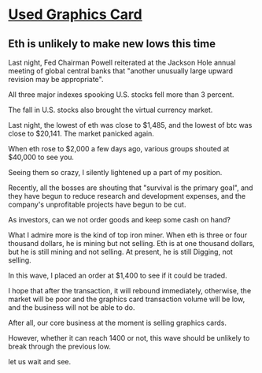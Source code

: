 # [Used Graphics Card](https://www.usedgraphicscard.com/)
 
## Eth is unlikely to make new lows this time
 
Last night, Fed Chairman Powell reiterated at the Jackson Hole annual meeting of global central banks that "another unusually large upward revision may be appropriate".

All three major indexes spooking U.S. stocks fell more than 3 percent.

The fall in U.S. stocks also brought the virtual currency market.

Last night, the lowest of eth was close to $1,485, and the lowest of btc was close to $20,141. The market panicked again.

When eth rose to $2,000 a few days ago, various groups shouted at $40,000 to see you.

Seeing them so crazy, I silently lightened up a part of my position.

Recently, all the bosses are shouting that "survival is the primary goal", and they have begun to reduce research and development expenses, and the company's unprofitable projects have begun to be cut.

As investors, can we not order goods and keep some cash on hand?

What I admire more is the kind of top iron miner. When eth is three or four thousand dollars, he is mining but not selling. Eth is at one thousand dollars, but he is still mining and not selling. At present, he is still Digging, not selling.

In this wave, I placed an order at $1,400 to see if it could be traded.

I hope that after the transaction, it will rebound immediately, otherwise, the market will be poor and the graphics card transaction volume will be low, and the business will not be able to do.

After all, our core business at the moment is selling graphics cards.

However, whether it can reach 1400 or not, this wave should be unlikely to break through the previous low.

let us wait and see.
